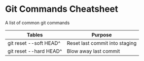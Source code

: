 # Git Commands Cheatsheet

A list of common git commands

| Tables                                                                                                             | Purpose                                                                                                        |
| ------------------------------------------------------------------------------------------------------------------ | ---------------------------------------------------------------------------------------------------------------|
| git reset --soft HEAD^                                                                                             | Reset last commit into staging                                                                                 |
| git reset --hard HEAD^                                                                                             | Blow away last commit                                                                                          |